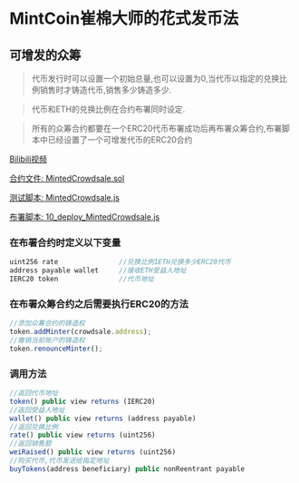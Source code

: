 # MintCoin崔棉大师的花式发币法

## 可增发的众筹

> 代币发行时可以设置一个初始总量,也可以设置为0,当代币以指定的兑换比例销售时才铸造代币,销售多少铸造多少.

> 代币和ETH的兑换比例在合约布署同时设定.

> 所有的众筹合约都要在一个ERC20代币布署成功后再布署众筹合约,布署脚本中已经设置了一个可增发代币的ERC20合约

[Bilibili视频](https://www.bilibili.com/video/BV14e411p7ce/)

[合约文件: MintedCrowdsale.sol](https://github.com/Fankouzu/MintCoin/blob/master/contracts/Crowdsale/MintedCrowdsale.sol)

[测试脚本: MintedCrowdsale.js](https://github.com/Fankouzu/MintCoin/blob/master/test/Crowdsale/MintedCrowdsale.js)

[布署脚本: 10_deploy_MintedCrowdsale.js](https://github.com/Fankouzu/MintCoin/blob/master/migrations/10_deploy_MintedCrowdsale.js)

### 在布署合约时定义以下变量
```javascript
uint256 rate               //兑换比例1ETH兑换多少ERC20代币
address payable wallet     //接收ETH受益人地址
IERC20 token               //代币地址
```
### 在布署众筹合约之后需要执行ERC20的方法
```javascript
//添加众筹合约的铸造权
token.addMinter(crowdsale.address);        
//撤销当前账户的铸造权
token.renounceMinter();                    
```
### 调用方法
```javascript
//返回代币地址
token() public view returns (IERC20)          
//返回受益人地址              
wallet() public view returns (address payable)              
//返回兑换比例
rate() public view returns (uint256) 
//返回销售额
weiRaised() public view returns (uint256)         
//购买代币,代币发送给指定地址          
buyTokens(address beneficiary) public nonReentrant payable           
```

